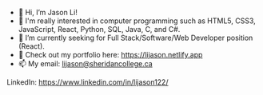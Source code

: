 - 👋 Hi, I’m Jason Li!
- 👀 I'm really interested in computer programming such as HTML5, CSS3, JavaScript, React, Python, SQL, Java, C, and C#.
- 🌱 I’m currently seeking for Full Stack/Software/Web Developer position (React).
- 💞️ Check out my portfolio here: https://lijason.netlify.app
- 📫 My email: lijason@sheridancollege.ca

LinkedIn: https://www.linkedin.com/in/lijason122/

<!---
lijason122/lijason122 is a ✨ special ✨ repository because its `README.md` (this file) appears on your GitHub profile.
You can click the Preview link to take a look at your changes.
--->
